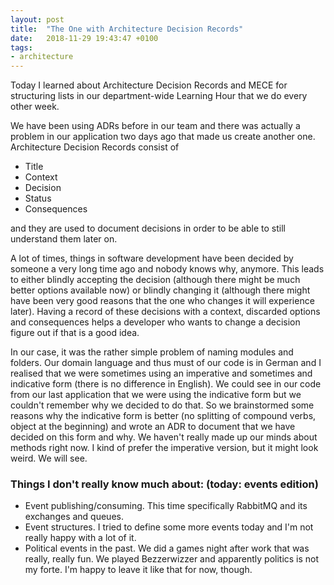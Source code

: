 ```yaml
---
layout: post
title:  "The One with Architecture Decision Records"
date:   2018-11-29 19:43:47 +0100
tags:
- architecture
---
```


Today I learned about Architecture Decision Records and MECE for structuring lists in our department-wide Learning Hour that we do every other week.

We have been using ADRs before in our team and there was actually a problem in our application two days ago that made us create another one. Architecture Decision Records consist of
- Title
- Context
- Decision
- Status
- Consequences

and they are used to document decisions in order to be able to still understand them later on.

A lot of times, things in software development have been decided by someone a very long time ago and nobody knows why, anymore. This leads to either blindly accepting the decision (although there might be much better options available now) or blindly changing it (although there might have been very good reasons that the one who changes it will experience later). Having a record of these decisions with a context, discarded options and consequences helps a developer who wants to change a decision figure out if that is a good idea.

In our case, it was the rather simple problem of naming modules and folders. Our domain language and thus must of our code is in German and I realised that we were sometimes using an imperative and sometimes and indicative form (there is no difference in English). We could see in our code from our last application that we were using the indicative form but we couldn't remember why we decided to do that. So we brainstormed some reasons why the indicative form is better (no splitting of compound verbs, object at the beginning) and wrote an ADR to document that we have decided on this form and why. We haven't really made up our minds about methods right now. I kind of prefer the imperative version, but it might look weird. We will see.

### Things I don't really know much about: (today: events edition)
- Event publishing/consuming. This time specifically RabbitMQ and its exchanges and queues.
- Event structures. I tried to define some more events today and I'm not really happy with a lot of it.
- Political events in the past. We did a games night after work that was really, really fun. We played Bezzerwizzer and apparently politics is not my forte. I'm happy to leave it like that for now, though.
